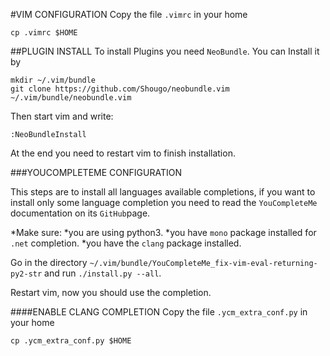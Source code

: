 #VIM CONFIGURATION
Copy the file `.vimrc` in your home
```
cp .vimrc $HOME
```
##PLUGIN INSTALL
To install Plugins you need `NeoBundle`. You can Install it by
```
mkdir ~/.vim/bundle
git clone https://github.com/Shougo/neobundle.vim ~/.vim/bundle/neobundle.vim
```
Then start vim and write:
```
:NeoBundleInstall
```
At the end you need to restart vim to finish installation.

###YOUCOMPLETEME CONFIGURATION

This steps are to install all languages available completions, if you want to install only some language completion you need to read the `YouCompleteMe` documentation on its `GitHub`page.

*Make sure:
	*you are using python3.
	*you have `mono` package installed for `.net` completion.
	*you have the `clang` package installed.


Go in the directory `~/.vim/bundle/YouCompleteMe_fix-vim-eval-returning-py2-str` and run `./install.py --all`.

Restart vim, now you should use the completion.

####ENABLE CLANG COMPLETION
Copy the file `.ycm_extra_conf.py` in your home
```
cp .ycm_extra_conf.py $HOME
```

